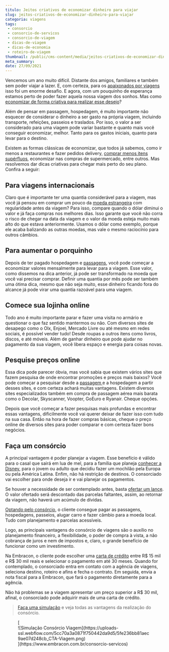 ```yaml
---
titulo: Jeitos criativos de economizar dinheiro para viajar
slug: jeitos-criativos-de-economizar-dinheiro-para-viajar
categoria: viagens
tags:
 - consorcio
 - consorcio-de-servicos
 - consorcio-de-viagem
 - dicas-de-viagem
 - dicas-de-economia
 - roteiro-de-viagem
thumbnail: /public/cms-content/media/jeitos-criativos-de-economizar-dinheiro-para-viajar.jpg
meta_summary: 
date: 27/09/2021
---
```

Vencemos um ano muito difícil. Distante dos amigos, familiares e também sem poder viajar a lazer. E, com certeza, para os [apaixonados por viagens](https://www.embracon.com.br/blog/como-preparar-o-roteiro-de-viagem-romantica) isso foi um enorme desafio. E agora, com um pouquinho de esperança estamos perto de poder fazer aquela nossa viagem dos sonhos. Mas como [economizar de forma criativa para realizar esse desejo](https://www.embracon.com.br/blog/conheca-5-formas-para-pagar-uma-viagem-e-escolha-a-melhor-para-voce)?

Além de pensar em passagem, hospedagem, é muito importante não esquecer de considerar o dinheiro a ser gasto na própria viagem, incluindo transporte, refeições, passeios e traslados. Por isso, o valor a ser considerado para uma viagem pode variar bastante e quanto mais você conseguir economizar, melhor. Tanto para os gastos iniciais, quanto para levar para o destino.

Existem as formas clássicas de economizar, que todos já sabemos, como ir menos a restaurantes e fazer pedidos delivery, [comprar menos itens supérfluos](https://www.embracon.com.br/blog/quais-sao-as-despesas-superfluas-que-podem-ser-cortadas-do-dia-a-dia), economizar nas compras de supermercado, entre outros. Mas resolvemos dar dicas criativas para chegar mais perto do seu plano. Confira a seguir:

Para viagens internacionais
---------------------------

Claro que é importante ter uma quantia considerável para a viagem, mas você já pensou em comprar um pouco da [moeda estrangeira](https://www.embracon.com.br/blog/entenda-como-a-variacao-da-moeda-estrangeira-pode-impactar-sua-vida) com regularidade antes da viagem? Para isso, compare quando o dólar diminui o valor e já faça compras nos melhores dias. Isso garante que você não corra o risco de chegar na data da viagem e o valor da moeda esteja muito mais alto do que estava anteriormente. Usamos o dólar como exemplo, porque ele acaba balizando as outras moedas, mas vale o mesmo raciocínio para outros câmbios.

Para aumentar o porquinho
-------------------------

Depois de ter pagado hospedagem e [passagens](https://www.embracon.com.br/blog/7-dicas-de-como-economizar-na-passagem-de-aviao), você pode começar a economizar valores mensalmente para levar para a viagem. Esse valor, como dissemos na dica anterior, já pode ser transformado na moeda que você vai precisar comprar. Definir uma quantia por mês pode ser também uma ótima dica, mesmo que não seja muito, esse dinheiro ficando fora do alcance já pode virar uma quantia razoável para uma viagem.

Comece sua lojinha online
-------------------------

Todo ano é muito importante parar e fazer uma visita no armário e questionar o que faz sentido mantermos ou não. Com diversos sites de desapego como o Olx, Enjoei, Mercado Livre ou até mesmo em redes sociais, é possível vender tudo! Desde roupas a outros itens como livros, discos, e até móveis. Além de ganhar dinheiro que pode ajudar no pagamento da sua viagem, você libera espaço e energia para coisas novas.

Pesquise preços online
----------------------

Essa dica pode parecer óbvia, mas você sabia que existem vários sites que fazem pesquisa de onde encontrar promoções e preços mais baixos? Você pode começar a pesquisar desde a [passagem ](https://www.embracon.com.br/blog/4-dicas-na-hora-de-comprar-passagens-aereas)e a hospedagem a partir desses sites, e com certeza achará muitas vantagens. Existem diversos sites especializados também em compra de passagem aérea mais barata como o Decolar, Skyscanner, Voopter, GoEuro e Ryanair. Cheque opções.

Depois que você começar a fazer pesquisas mais profundas e encontrar essas vantagens, dificilmente você vai querer deixar de fazer isso com tudo na sua casa. Então na hora de fazer compras básicas, cheque o preço online de diversos sites para poder comparar e com certeza fazer bons negócios.

Faça um consórcio
-----------------

A principal vantagem é poder planejar a viagem. Esse benefício é válido para o casal que sairá em lua de mel, para a família que planeja [conhecer a Disney](https://www.embracon.com.br/blog/entenda-como-aproveitar-ao-maximo-sua-viagem-para-a-disney-em-familia), para o jovem ou adulto que decidiu fazer um mochilão pela Europa ou pela América Latina. Enfim, não há restrição de destinos. O consorciado vai escolher para onde deseja ir e vai planejar os pagamentos.

Se houver a necessidade de ser contemplado antes, basta [ofertar um lance](https://www.embracon.com.br/conhecaoconsorcio/o-que-e-o-lance). O valor ofertado será descontado das parcelas faltantes, assim, ao retornar da viagem, não haverá um acúmulo de dívidas.

[Optando pelo consórcio](https://www.embracon.com.br/blog/consorcio-de-viagens-o-que-e-e-como-funciona), o cliente consegue pagar as passagens, hospedagens, passeios, alugar carro e fazer câmbio para a moeda local. Tudo com planejamento e parcelas acessíveis.

Logo, as principais vantagens do consórcio de viagens são o auxílio no planejamento financeiro, a flexibilidade, o poder de compra à vista, a não cobrança de juros e nem de impostos e, claro, o grande benefício de funcionar como um investimento.

Na Embracon, o cliente pode escolher uma [carta de crédito](https://www.embracon.com.br/conhecaoconsorcio/o-que-e-carta-de-credito) entre R$ 15 mil e R$ 30 mil reais e selecionar o pagamento em até 30 meses. Quando for contemplado, o consorciado entra em contato com a agência de viagens, seleciona destino, roteiro e afins e fecha o contrato. Em seguida, envia a nota fiscal para a Embracon, que fará o pagamento diretamente para a agência.

Não há problemas se a viagem apresentar um preço superior a R$ 30 mil, afinal, o consorciado pode adquirir mais de uma carta de crédito.

> [Faça uma simulação](https://www.embracon.com.br/consorcio-servicos) e veja todas as vantagens da realização do consórcio.

<figure class="w-richtext-figure-type-image w-richtext-align-center">[<div>![Simulação Consórcio Viagem](https://uploads-ssl.webflow.com/5cc70a3a0871f750442da9d5/5fe236bb81aec9ae07d248cb_CTA-Viagem.png)</div>](https://www.embracon.com.br/consorcio-servicos)</figure>
